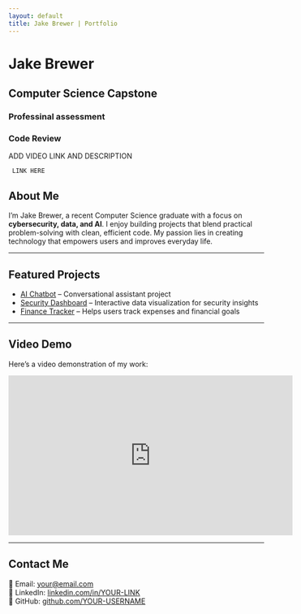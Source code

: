 ```yaml
---
layout: default
title: Jake Brewer | Portfolio
---
```


# Jake Brewer  
## Computer Science Capstone
### Professinal assessment 







### Code Review

ADD VIDEO LINK AND DESCRIPTION

<code> LINK HERE </code>


## About Me
I’m Jake Brewer, a recent Computer Science graduate with a focus on **cybersecurity, data, and AI**. I enjoy building projects that blend practical problem-solving with clean, efficient code. My passion lies in creating technology that empowers users and improves everyday life.

---

## Featured Projects
- [AI Chatbot](https://github.com/YOUR-USERNAME/ai-chatbot) – Conversational assistant project  
- [Security Dashboard](https://github.com/YOUR-USERNAME/security-dashboard) – Interactive data visualization for security insights  
- [Finance Tracker](https://github.com/YOUR-USERNAME/finance-tracker) – Helps users track expenses and financial goals  

---

## Video Demo
Here’s a video demonstration of my work:  

<iframe width="560" height="315" src="https://www.youtube.com/embed/YOUR_VIDEO_ID" frameborder="0" allowfullscreen></iframe>

---

## Contact Me
📧 Email: [your@email.com](mailto:your@email.com)  
💼 LinkedIn: [linkedin.com/in/YOUR-LINK](https://linkedin.com/in/YOUR-LINK)  
🐙 GitHub: [github.com/YOUR-USERNAME](https://github.com/YOUR-USERNAME)  

